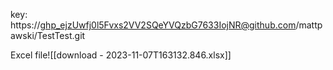 key: https://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@github.com/mattpawski/TestTest.git


Excel file![[download - 2023-11-07T163132.846.xlsx]]
